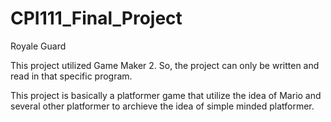 # CPI111_Final_Project

Royale Guard

This project utilized Game Maker 2.
So, the project can only be written and read in that specific program.

This project is basically a platformer game that utilize the idea of Mario and several other platformer
to archieve the idea of simple minded platformer.
